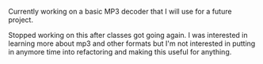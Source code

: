 Currently working on a basic MP3 decoder that I will use for a future project.

Stopped working on this after classes got going again. I was interested in learning more about mp3 and other formats but I'm not interested in putting in anymore time into refactoring and making this useful for anything.
